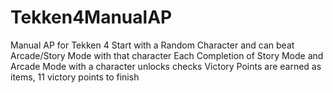 # Tekken4ManualAP
Manual AP for Tekken 4
Start with a Random Character and can beat Arcade/Story Mode with that character
Each Completion of Story Mode and Arcade Mode with a character unlocks checks
Victory Points are earned as items, 11 victory points to finish
